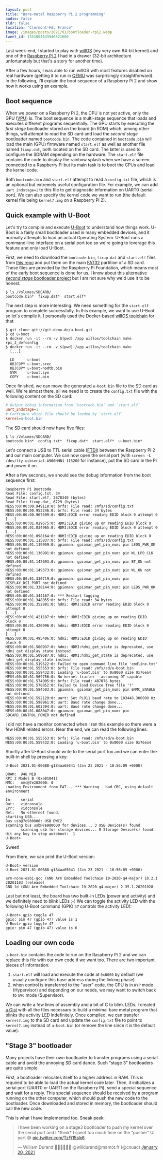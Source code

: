 ```yaml
---
layout: post
title: "Bare-metal Raspberry Pi 2 programming"
audio: false
tldr: false
location: "Clermont-Fd, France"
image: /images/posts/2021/01/bootloader-rpi2.webp
tweet_id: 1353004633946521600
---
```


Last week-end, I started to play with
[willOS](https://github.com/willdurand/willOS) (my very own 64-bit kernel) and
one of the [Raspberry Pi
2](https://www.raspberrypi.org/products/raspberry-pi-2-model-b/) I had in a
drawer (32-bit architecture unfortunately but that's a story for another time).

After a few hours, I was able to run willOS with most features disabled on real
hardware (getting it to run in [QEMU](https://www.qemu.org/) was surprisingly
straightforward). In the following, I'll explain the boot sequence of a
Raspberry Pi 2 and show how it works using an example.

## Boot sequence

When we power on a Raspberry Pi 2, the CPU is not yet active, only the GPU
([VPU](https://en.wikipedia.org/wiki/VideoCore)) is. The boot sequence is a
multi-stage sequence that loads and executes different programs sequentially.
The GPU starts by executing the _first stage_ bootloader stored on the board (in
ROM) which, among other things, will attempt to read the SD card and load the
_second stage_ bootloader named `bootcode.bin`. The code contained in
`bootcode.bin` will load the main (GPU) firmware named `start.elf` as well as
another file named `fixup.dat`, both located on the SD card. The latter is used
to configure the SDRAM depending on the hardware. The `start.elf` file contains
the code to display the rainbow splash when we have a screen connected to a
Raspberry Pi but its main task is to boot the CPUs and load the kernel code.

Both `bootcode.bin` and `start.elf` attempt to read a `config.txt` file, which
is an optional but extremely useful configuration file. For example, we can add
`uart_2ndstage=1` to this file to get diagnostic information on UART0 (serial
port). We can also specify the kernel code we want to run (the default kernel
file being `kernel7.img` on a Raspberry Pi 2).

## Quick example with U-Boot

Let's try to compile and execute [U-Boot](https://www.denx.de/wiki/U-Boot) to
understand how things work. U-Boot is a fairly small bootloader used in many
embedded devices, and it normally attempts to load an actual Operating System.
U-Boot runs a command-line interface on a serial port too so we're going to
leverage this feature and only load U-Boot.

First, we need to download the `bootcode.bin`, `fixup.dat` and `start.elf` files
from [this repo](https://github.com/raspberrypi/firmware/tree/master/boot) and
put them on the main
[FAT32](https://en.wikipedia.org/wiki/File_Allocation_Table#FAT32) partition of
a SD card. These files are provided by the Raspberry Pi Foundation, which means
most of the early boot sequence is done for us. I know about [this alternative
_second stage_ bootloader
project](https://github.com/christinaa/rpi-open-firmware) but I am not sure why
we'd use it to be honest.

```
$ ls /Volumes/SDCARD/
bootcode.bin*  fixup.dat*  start.elf*
```

The next step is more interesting. We need something for the `start.elf` program
to complete successfully. In this example, we want to use U-Boot so let's
compile it. I personally used the Docker-based [willOS
toolchain](https://github.com/willdurand/willOS/tree/77910ccd44608c683423b2bed1e90d5b050923d7#docker-recommended-way)
for that:

```
$ git clone git://git.denx.de/u-boot.git
$ cd u-boot
$ docker run -it --rm -v $(pwd):/app willos/toolchain make rpi_2_defconfig
$ docker run -it --rm -v $(pwd):/app willos/toolchain make
  [...]

  LD      u-boot
  OBJCOPY u-boot.srec
  OBJCOPY u-boot-nodtb.bin
  SYM     u-boot.sym
  COPY    u-boot.bin
```

Once finished, we can move the generated `u-boot.bin` file to the SD card as
well. We're almost there, all we need is to create the `config.txt` file with
the following content on the SD card:

```ini
# Output debug information from `bootcode.bin` and `start.elf`
uart_2ndstage=1
# Configure which file should be loaded by `start.elf`
kernel=u-boot.bin
```

The SD card should now have five files:

```
$ ls /Volumes/SDCARD/
bootcode.bin*  config.txt*  fixup.dat*  start.elf*  u-boot.bin*
```

Let's connect a USB to TTL serial cable
([FTDI](https://www.adafruit.com/?q=ftdi)) between the Raspberry Pi 2 and our
main computer. We can now open the serial port (with `screen -L
/dev/tty.usbserial-A900HHN1 115200` for instance), put the SD card in the Pi and
power it on.

After a few seconds, we should see the debug information from the boot sequence
first:

```
Raspberry Pi Bootcode
Read File: config.txt, 34
Read File: start.elf, 2878340 (bytes)
Read File: fixup.dat, 6729 (bytes)
MESS:00:00:00.949118:0: brfs: File read: /mfs/sd/config.txt
MESS:00:00:00.953246:0: brfs: File read: 34 bytes
MESS:00:00:00.967599:0: HDMI:EDID error reading EDID block 0 attempt 0
[...]
MESS:00:00:01.029675:0: HDMI:EDID giving up on reading EDID block 0
MESS:00:00:01.034965:0: HDMI:EDID error reading EDID block 0 attempt 0
[...]
MESS:00:00:01.098164:0: HDMI:EDID giving up on reading EDID block 0
MESS:00:00:01.115837:0: brfs: File read: /mfs/sd/config.txt
MESS:00:00:01.119959:0: gpioman: gpioman_get_pin_num: pin LEDS_PWR_OK not defined
MESS:00:00:01.136991:0: gpioman: gpioman_get_pin_num: pin WL_LPO_CLK not defined
MESS:00:00:01.142693:0: gpioman: gpioman_get_pin_num: pin BT_ON not defined
MESS:00:00:01.149373:0: gpioman: gpioman_get_pin_num: pin WL_ON not defined
MESS:00:00:01.330719:0: gpioman: gpioman_get_pin_num: pin DISPLAY_DSI_PORT not defined
MESS:00:00:01.338144:0: gpioman: gpioman_get_pin_num: pin LEDS_PWR_OK not defined
MESS:00:00:01.344167:0: *** Restart logging
MESS:00:00:01.348055:0: brfs: File read: 34 bytes
MESS:00:00:01.352881:0: hdmi: HDMI:EDID error reading EDID block 0 attempt 0
[...]
MESS:00:00:01.421187:0: hdmi: HDMI:EDID giving up on reading EDID block 0
MESS:00:00:01.426996:0: hdmi: HDMI:EDID error reading EDID block 0 attempt 0
[...]
MESS:00:00:01.495406:0: hdmi: HDMI:EDID giving up on reading EDID block 0
MESS:00:00:01.500937:0: hdmi: HDMI:hdmi_get_state is deprecated, use hdmi_get_display_state instead
MESS:00:00:01.509687:0: hdmi: HDMI:hdmi_get_state is deprecated, use hdmi_get_display_state instead
MESS:00:00:01.519522:0: Failed to open command line file 'cmdline.txt'
MESS:00:00:01.555553:0: brfs: File read: /mfs/sd/u-boot.bin
MESS:00:00:01.559432:0: Loading 'u-boot.bin' to 0x8000 size 0x76ea4
MESS:00:00:01.569756:0: No kernel trailer - assuming DT-capable
MESS:00:00:01.574005:0: brfs: File read: 487076 bytes
MESS:00:00:01.578852:0: Failed to load Device Tree file '?'
MESS:00:00:01.584503:0: gpioman: gpioman_get_pin_num: pin EMMC_ENABLE not defined
MESS:00:00:01.592129:0: uart: Set PL011 baud rate to 103448.300000 Hz
MESS:00:00:01.598961:0: uart: Baud rate change done...
MESS:00:00:01.602394:0: uart: Baud rate change done...
MESS:00:00:01.608047:0: gpioman: gpioman_get_pin_num: pin SDCARD_CONTROL_POWER not defined
```

I did not have a monitor connected when I ran this example so there were a few
HDMI related errors. Near the end, we can read the following lines:

```
MESS:00:00:01.555553:0: brfs: File read: /mfs/sd/u-boot.bin
MESS:00:00:01.559432:0: Loading 'u-boot.bin' to 0x8000 size 0x76ea4
```

Shortly after U-Boot should write to the serial port too and we can enter the
built-in shell by pressing a key:

```
U-Boot 2021.01-00688-g184aa65041 (Jan 23 2021 - 10:56:09 +0000)

DRAM:  948 MiB
RPI 2 Model B (0xa01041)
MMC:   mmc@7e202000: 0
Loading Environment from FAT... *** Warning - bad CRC, using default environment

In:    serial
Out:   vidconsole
Err:   vidconsole
Net:   No ethernet found.
starting USB...
Bus usb@7e980000: USB DWC2
scanning bus usb@7e980000 for devices... 3 USB Device(s) found
       scanning usb for storage devices... 0 Storage Device(s) found
Hit any key to stop autoboot:  1
U-Boot>
```

Sweet!

From there, we can print the U-Boot version:

```
U-Boot> version
U-Boot 2021.01-00688-g184aa65041 (Jan 23 2021 - 10:56:09 +0000)

arm-none-eabi-gcc (GNU Arm Embedded Toolchain 10-2020-q4-major) 10.2.1 20201103 (release)
GNU ld (GNU Arm Embedded Toolchain 10-2020-q4-major) 2.35.1.20201028
```

Last but not least, the board has two built-in LEDs (power and activity) and we
definitely need to blink LEDs ;-) We can toggle the activity LED with the
following U-Boot command (GPIO `47` controls the activity LED):

```
U-Boot> gpio toggle 47
gpio: pin 47 (gpio 47) value is 1
U-Boot> gpio toggle 47
gpio: pin 47 (gpio 47) value is 0
```

## Loading our own code

`u-boot.bin` contains the code to run on the Raspberry Pi 2 and we can replace
this file with our own code if we want too. There are two important pieces of
information:

1. `start.elf` will load and execute the code at `0x8000` by default (we usually
   configure this base address during the linking phase).
2. when control is transferred to the "user" code, the CPU is in `HYP` mode
   (Hypervisor) and depending on our needs, we may want to switch back to `SVC`
   mode (Supervisor).

We can write a few lines of assembly and a bit of C to blink LEDs. I created [a
Gist](https://gist.github.com/willdurand/614ad3ad1cac0189691f67c0ac71b9e6) with
all the files necessary to build a minimal bare metal program that blinks the
activity LED indefinitely. Once compiled, we can transfer `kernel7.img` to the
SD card and update the `config.txt` file to point to `kernel7.img` instead of
`u-boot.bin` (or remove the line since it is the default value).

## "Stage 3" bootloader

Many projects have their own bootloader to transfer programs using a serial
cable and avoid the annoying SD card dance. Such "stage 3" bootloaders are quite
simple.

First, a bootloader relocates itself to a higher address in RAM. This is
required to be able to load the actual kernel code later. Then, it initializes a
serial port (UART0 or UART1 on the Raspberry Pi), send a special sequence and
wait for a reply. This special sequence should be received by a program running
on the other computer, which should push the new code to the bootloader. Once
downloaded and stored in memory, the bootloader should call the new code.

This is what I have implemented too. Sneak peek:

<blockquote class="twitter-tweet"><p lang="en" dir="ltr">I have been working on
a stage3 bootloader to push my kernel over the serial port and I *think* I spent
too much time on the &quot;pusher&quot; UI part 😅 <a
href="https://t.co/TzFi15slx6">pic.twitter.com/TzFi15slx6</a></p>&mdash; William
Durand ✊🏽✊🏾✊🏿 @willdurand@mamot.fr (@couac) <a
href="https://twitter.com/couac/status/1351992990647123972?ref_src=twsrc%5Etfw">January
20, 2021</a></blockquote> <script async
src="//platform.twitter.com/widgets.js" charset="utf-8"></script>
